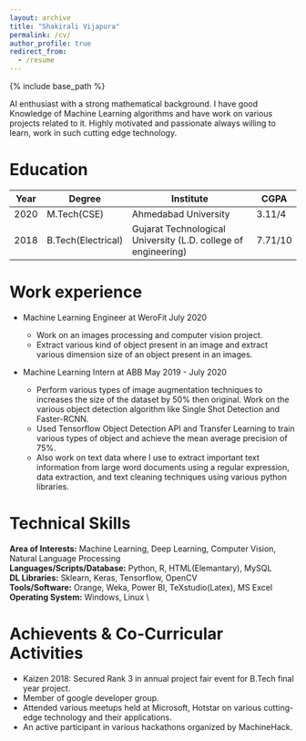 ```yaml
---
layout: archive
title: "Shakirali Vijapura"
permalink: /cv/
author_profile: true
redirect_from:
  - /resume
---
```


{% include base_path %}

AI enthusiast with a strong mathematical background. I have good Knowledge of Machine Learning algorithms and have work on various projects related to it. Highly motivated and passionate always willing to learn, work in such cutting edge technology.

Education
======

| Year | Degree | Institute  | CGPA  |
|---|---|---|---|
| 2020  | M.Tech(CSE)  | Ahmedabad University | 3.11/4  |   
| 2018  | B.Tech(Electrical)  | Gujarat Technological University (L.D. college of engineering)| 7.71/10  | 

Work experience
======
* Machine Learning Engineer at WeroFit                                                    July 2020
  * Work on an images processing and computer vision project.
  * Extract various kind of object present in an image and extract various dimension size of an object present in an images.

* Machine Learning Intern at ABB                                                          May 2019 - July 2020
  * Perform various types of image augmentation techniques to increases the size of the dataset by 50% then original. Work on the various object detection algorithm like Single     Shot Detection and Faster-RCNN.                                            
  * Used Tensorflow Object Detection API and Transfer Learning to train various types of object and achieve the mean average precision of 75%. 
  * Also work on text data where I use to extract important text information from large word documents using a regular expression, data extraction, and text cleaning techniques     using various python libraries.

Technical Skills
======

**Area of Interests:** Machine Learning, Deep Learning, Computer Vision, Natural Language Processing \
**Languages/Scripts/Database:** Python, R, HTML(Elemantary), MySQL \
**DL Libraries:** Sklearn, Keras, Tensorflow, OpenCV \
**Tools/Software:** Orange, Weka, Power BI, TeXstudio(Latex), MS Excel \
**Operating System:** Windows, Linux \

Achievents & Co-Curricular Activities
======

* Kaizen 2018: Secured Rank 3 in annual project fair event for B.Tech final year project.
* Member of google developer group.
* Attended various meetups held at Microsoft, Hotstar on various cutting-edge technology and their applications.
* An active participant in various hackathons organized by MachineHack.
